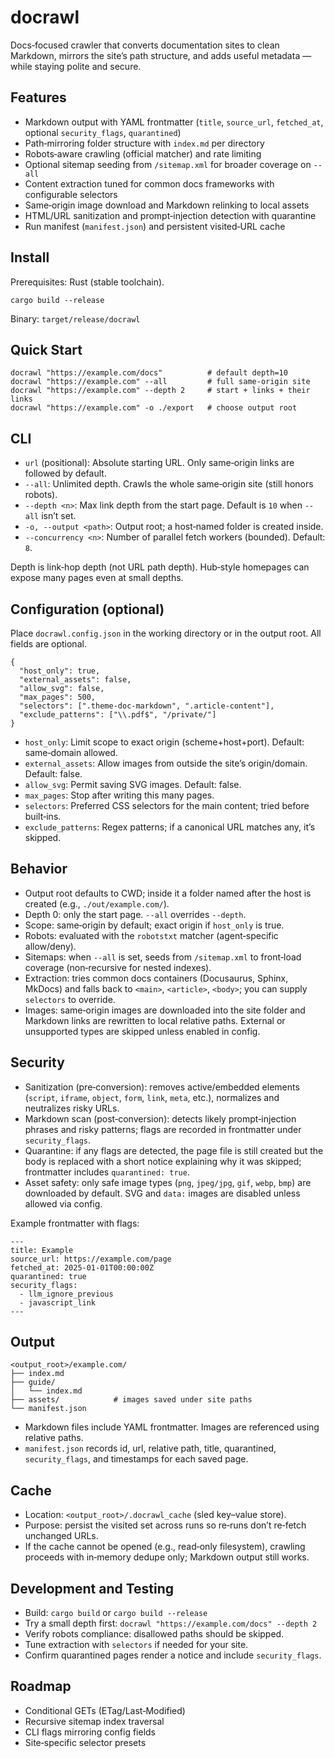 # docrawl

Docs‑focused crawler that converts documentation sites to clean Markdown, mirrors the site’s path structure, and adds useful metadata — while staying polite and secure.

## Features

- Markdown output with YAML frontmatter (`title`, `source_url`, `fetched_at`, optional `security_flags`, `quarantined`)
- Path‑mirroring folder structure with `index.md` per directory
- Robots‑aware crawling (official matcher) and rate limiting
- Optional sitemap seeding from `/sitemap.xml` for broader coverage on `--all`
- Content extraction tuned for common docs frameworks with configurable selectors
- Same‑origin image download and Markdown relinking to local assets
- HTML/URL sanitization and prompt‑injection detection with quarantine
- Run manifest (`manifest.json`) and persistent visited‑URL cache

## Install

Prerequisites: Rust (stable toolchain).

```
cargo build --release
```

Binary: `target/release/docrawl`

## Quick Start

```
docrawl "https://example.com/docs"          # default depth=10
docrawl "https://example.com" --all         # full same‑origin site
docrawl "https://example.com" --depth 2     # start + links + their links
docrawl "https://example.com" -o ./export   # choose output root
```

## CLI

- `url` (positional): Absolute starting URL. Only same‑origin links are followed by default.
- `--all`: Unlimited depth. Crawls the whole same‑origin site (still honors robots).
- `--depth <n>`: Max link depth from the start page. Default is `10` when `--all` isn’t set.
- `-o, --output <path>`: Output root; a host‑named folder is created inside.
- `--concurrency <n>`: Number of parallel fetch workers (bounded). Default: `8`.

Depth is link‑hop depth (not URL path depth). Hub‑style homepages can expose many pages even at small depths.

## Configuration (optional)

Place `docrawl.config.json` in the working directory or in the output root. All fields are optional.

```
{
  "host_only": true,
  "external_assets": false,
  "allow_svg": false,
  "max_pages": 500,
  "selectors": [".theme-doc-markdown", ".article-content"],
  "exclude_patterns": ["\\.pdf$", "/private/"]
}
```

- `host_only`: Limit scope to exact origin (scheme+host+port). Default: same‑domain allowed.
- `external_assets`: Allow images from outside the site’s origin/domain. Default: false.
- `allow_svg`: Permit saving SVG images. Default: false.
- `max_pages`: Stop after writing this many pages.
- `selectors`: Preferred CSS selectors for the main content; tried before built‑ins.
- `exclude_patterns`: Regex patterns; if a canonical URL matches any, it’s skipped.

## Behavior

- Output root defaults to CWD; inside it a folder named after the host is created (e.g., `./out/example.com/`).
- Depth 0: only the start page. `--all` overrides `--depth`.
- Scope: same‑origin by default; exact origin if `host_only` is true.
- Robots: evaluated with the `robotstxt` matcher (agent‑specific allow/deny).
- Sitemaps: when `--all` is set, seeds from `/sitemap.xml` to front‑load coverage (non‑recursive for nested indexes).
- Extraction: tries common docs containers (Docusaurus, Sphinx, MkDocs) and falls back to `<main>`, `<article>`, `<body>`; you can supply `selectors` to override.
- Images: same‑origin images are downloaded into the site folder and Markdown links are rewritten to local relative paths. External or unsupported types are skipped unless enabled in config.

## Security

- Sanitization (pre‑conversion): removes active/embedded elements (`script`, `iframe`, `object`, `form`, `link`, `meta`, etc.), normalizes and neutralizes risky URLs.
- Markdown scan (post‑conversion): detects likely prompt‑injection phrases and risky patterns; flags are recorded in frontmatter under `security_flags`.
- Quarantine: if any flags are detected, the page file is still created but the body is replaced with a short notice explaining why it was skipped; frontmatter includes `quarantined: true`.
- Asset safety: only safe image types (`png`, `jpeg/jpg`, `gif`, `webp`, `bmp`) are downloaded by default. SVG and `data:` images are disabled unless allowed via config.

Example frontmatter with flags:

```
---
title: Example
source_url: https://example.com/page
fetched_at: 2025-01-01T00:00:00Z
quarantined: true
security_flags:
  - llm_ignore_previous
  - javascript_link
---
```

## Output

```
<output_root>/example.com/
├── index.md
├── guide/
│   └── index.md
├── assets/            # images saved under site paths
└── manifest.json
```

- Markdown files include YAML frontmatter. Images are referenced using relative paths.
- `manifest.json` records id, url, relative path, title, quarantined, `security_flags`, and timestamps for each saved page.

## Cache

- Location: `<output_root>/.docrawl_cache` (sled key–value store).
- Purpose: persist the visited set across runs so re‑runs don’t re‑fetch unchanged URLs.
- If the cache cannot be opened (e.g., read‑only filesystem), crawling proceeds with in‑memory dedupe only; Markdown output still works.

## Development and Testing

- Build: `cargo build` or `cargo build --release`
- Try a small depth first: `docrawl "https://example.com/docs" --depth 2`
- Verify robots compliance: disallowed paths should be skipped.
- Tune extraction with `selectors` if needed for your site.
- Confirm quarantined pages render a notice and include `security_flags`.

## Roadmap

- Conditional GETs (ETag/Last‑Modified)
- Recursive sitemap index traversal
- CLI flags mirroring config fields
- Site‑specific selector presets
